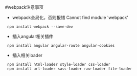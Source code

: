 #webpack注意事项
* webpack全局化，否则报错 Cannot find module 'webpack'
```
 npm install webpack --save-dev
```
* 插入angular相关插件
```
 npm install angular angular-route angular-cookies
```
* 插入相关loader
```
 npm install html-loader style-loader css-loader
 npm install url-loader sass-loader raw-loader file-loader
```